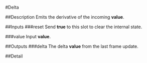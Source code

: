 #Delta

##Description
Emits the derivative of the incoming **value**.

##Inputs
###reset
Send **true** to this slot to clear the internal state.

###value
Input **value**.

##Outputs
###delta
The delta **value** from the last frame update.

##Detail

